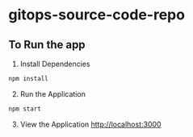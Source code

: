 # gitops-source-code-repo

## To Run the app

1. Install Dependencies
```bash
npm install
```

2. Run the Application
```bash
npm start
```

3. View the Application
<http://localhost:3000>
